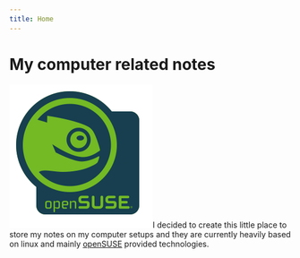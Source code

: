 ```yaml
---
title: Home
---
```


# My computer related notes
![alt text][logo-small]I decided to create this little place to store my notes on my computer setups and they are currently heavily based on linux and mainly [openSUSE][1] provided technologies.

[logo-small]: Button-laptop-colour.png "openSUSE Geeko head"
[1]: https://www.opensuse.org/
